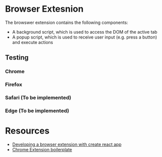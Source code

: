 # Browser Extesnion

The browswer extension contains the following components:
* A background script, which is used to access the DOM of the active tab
* A popup script, which is used to receive user input (e.g. press a button) and execute actions


## Testing

### Chrome


### Firefox


### Safari (To be implemented)


### Edge (To be implemented)
# Resources
* [Developing a browser extension with create react app](https://mmazzarolo.medium.com/developing-a-browser-extension-with-create-react-app-b0dcd3b32b3f)
* [Chrome Extension boilerplate](https://github.com/sivertschou/react-typescript-chrome-extension-boilerplate)